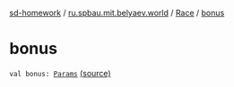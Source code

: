 [sd-homework](../../index.md) / [ru.spbau.mit.belyaev.world](../index.md) / [Race](index.md) / [bonus](.)

# bonus

`val bonus: `[`Params`](../-params/index.md) [(source)](https://github.com/StasBel/sd-homework/blob/Roguelike/src/main/kotlin/ru/spbau/mit/belyaev/world/Creature.kt#L20)